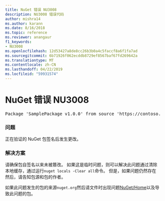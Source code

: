 ```yaml
---
title: NuGet 错误 NU3008
description: NU3008 错误代码
author: mishra14
ms.author: karann
ms.date: 8/16/2018
ms.topic: reference
ms.reviewer: anangaur
f1_keywords:
- NU3008
ms.openlocfilehash: 12d53427a8de8cc26b3b0a4c5faccf8a6f1fa7ad
ms.sourcegitcommit: 6b71926f062ecddb8729ef8567baf67fd269642a
ms.translationtype: MT
ms.contentlocale: zh-CN
ms.lasthandoff: 04/22/2019
ms.locfileid: "59931574"
---
```

# <a name="nuget-error-nu3008"></a>NuGet 错误 NU3008

<pre>Package 'SamplePackage v1.0.0' from source 'https://contoso.com/index.json': The package integrity check failed.</pre>

### <a name="issue"></a>问题

正在验证的 NuGet 包签名后发生更改。


### <a name="solution"></a>解决方案

请确保包自签名以来未被篡改。 如果这是临时问题，则可以解决此问题通过清除本地缓存，通过运行`nuget locals -Clear all`命令。 但是，如果问题仍然存在然后，请告知包源和包的作者。

如果此问题发生的包的来源`nuget.org`然后请文件时出现问题[NuGet/Home](https://github.com/NuGet/Home/issues)以及导致此问题的包。


